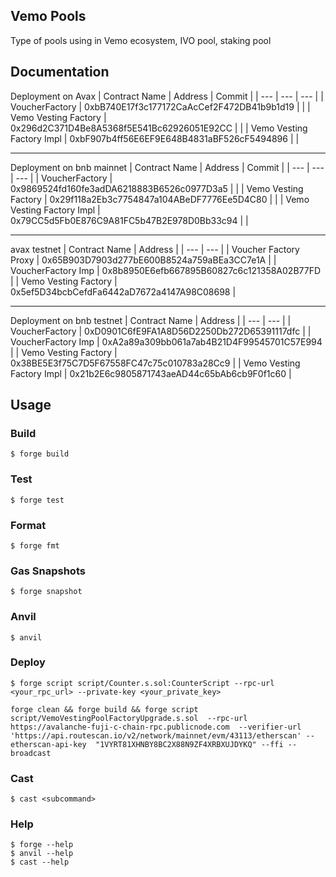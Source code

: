 ## Vemo Pools
Type of pools using in Vemo ecosystem, IVO pool, staking pool

## Documentation
Deployment on Avax
| Contract Name | Address | Commit |
| --- | --- | --- |
| VoucherFactory | 0xbB740E17f3c177172CaAcCef2F472DB41b9b1d19 |  |
| Vemo Vesting Factory | 0x296d2C371D4Be8A5368f5E541Bc62926051E92CC | |
| Vemo Vesting Factory Impl | 0xbF907b4ff56E6EF9E648B4831aBF526cF5494896 | |

-----------------------------------
Deployment on bnb mainnet 
| Contract Name | Address | Commit |
| --- | --- | --- |
| VoucherFactory | 0x9869524fd160fe3adDA6218883B6526c0977D3a5 |  |
| Vemo Vesting Factory | 0x29f118a2Eb3c7754847a104ABeDF7776Ee5D4C80 |  |
| Vemo Vesting Factory Impl | 0x79CC5d5Fb0E876C9A81FC5b47B2E978D0Bb33c94 |  |

-------------------------------------------------------
avax testnet
| Contract Name | Address |
| --- | --- |
| Voucher Factory Proxy | 0x65B903D7903d277bE600B8524a759aBEa3CC7e1A |
| VoucherFactory Imp | 0x8b8950E6efb667895B60827c6c121358A02B77FD |
| Vemo Vesting Factory | 0x5ef5D34bcbCefdFa6442aD7672a4147A98C08698 |

-------------------------------------------------------
Deployment on bnb testnet
| Contract Name | Address |
| --- | --- |
| VoucherFactory | 0xD0901C6fE9FA1A8D56D2250Db272D65391117dfc |
| VoucherFactory Imp | 0xA2a89a309bb061a7ab4B21D4F99545701C57E994 |
| Vemo Vesting Factory | 0x38BE5E3f75C7D5F67558FC47c75c010783a28Cc9 |
| Vemo Vesting Factory Impl | 0x21b2E6c9805871743aeAD44c65bAb6cb9F0f1c60 |


## Usage

### Build

```shell
$ forge build
```

### Test

```shell
$ forge test
```

### Format

```shell
$ forge fmt
```

### Gas Snapshots

```shell
$ forge snapshot
```

### Anvil

```shell
$ anvil
```

### Deploy

```shell
$ forge script script/Counter.s.sol:CounterScript --rpc-url <your_rpc_url> --private-key <your_private_key>

forge clean && forge build && forge script script/VemoVestingPoolFactoryUpgrade.s.sol  --rpc-url https://avalanche-fuji-c-chain-rpc.publicnode.com  --verifier-url 'https://api.routescan.io/v2/network/mainnet/evm/43113/etherscan' --etherscan-api-key  "1VYRT81XHNBY8BC2X88N9ZF4XRBXUJDYKQ" --ffi --broadcast
```

### 

### Cast

```shell
$ cast <subcommand>
```

### Help

```shell
$ forge --help
$ anvil --help
$ cast --help
```
